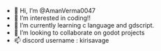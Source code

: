- 👋 Hi, I’m @AmanVerma0047
- 👀 I’m interested in coding!!
- 🌱 I’m currently learning c language and gdscript.
- 💞️ I’m looking to collaborate on godot projects
- 📫 discord username : kirisavage

<!---
AmanVerma0047/AmanVerma0047 is a ✨ special ✨ repository because its `README.md` (this file) appears on your GitHub profile.
You can click the Preview link to take a look at your changes.
--->
